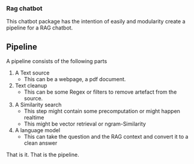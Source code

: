 ### Rag chatbot
This chatbot package has the intention of easily and modularity create a pipeline for a RAG chatbot.

## Pipeline
A pipeline consists of the following parts
1. A Text source
    - This can be a webpage, a pdf document.
2. Text cleanup
   - This can be some Regex or filters to remove artefact from the source.
3. A Similarity search
   - This step might contain some precomputation or might happen realtime
   - This might be vector retrieval or ngram-Similarity
4. A language model
   - This can take the question and the RAG context and convert it to a clean answer

That is it. That is the pipeline.